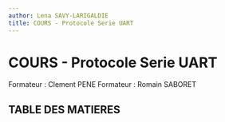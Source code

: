 ```yaml
---
author: Lena SAVY-LARIGALDIE
title: COURS - Protocole Serie UART
---
```


# COURS - Protocole Serie UART

Formateur : Clement PENE
Formateur : Romain SABORET

## TABLE DES MATIERES

